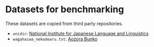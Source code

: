# Datasets for benchmarking

These datasets are copied from third party repositories.

- `unidic`: [National Institute for Japanese Language and Linguistics](https://ccd.ninjal.ac.jp/unidic/)
- `wagahaiwa_nekodearu.txt`: [Aozora Bunko](https://www.aozora.gr.jp/cards/000148/card789.html)
